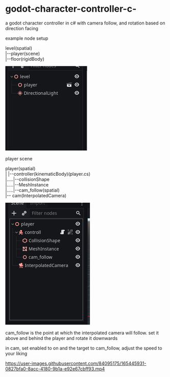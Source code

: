 # godot-character-controller-c-
a godot character controller in c# with camera follow, and rotation based on direction facing

example node setup

level(spatial)<br/>
    |--player(scene)<br/>
    |--floor(rigidBody)<br/>
    
  ![alt text](https://github.com/spicylemonade/godot-character-controller-c-/blob/main/unknown.png)

  player scene
  
  player(spatial)<br/>
   |   |--controller(kinematicBody)(player.cs)<br/>
   |.....|--collisionShape<br/>
   |.....|--MeshInstance<br/>
   |.....|--cam_follow(spatial)<br/>
   |-- cam(InterpolatedCamera)<br/>
    
   ![alt text](https://github.com/spicylemonade/godot-character-controller-c-/blob/main/DeepinScreenshot_select-area_20220427011739.png)

   cam_follow is the point at which the interpolated camera will follow. set it above and behind the player and rotate it downwards
   
   in cam, set enabled to on and the target to cam_follow, adjust the speed to your liking





https://user-images.githubusercontent.com/84095175/165445931-0827bfa0-8acc-4180-9b1a-e92e67cbff93.mp4

